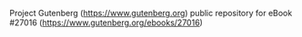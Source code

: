 Project Gutenberg (https://www.gutenberg.org) public repository for eBook #27016 (https://www.gutenberg.org/ebooks/27016)
